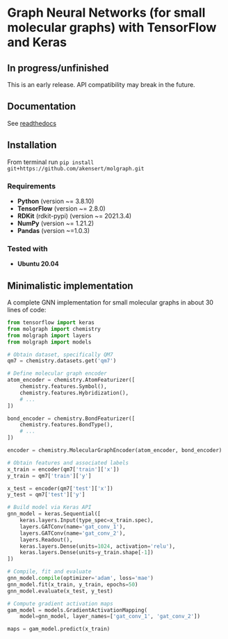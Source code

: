 # Graph Neural Networks (for small molecular graphs) with TensorFlow and Keras

## In progress/unfinished
This is an early release. API compatibility may break in the future.

## Documentation
See [readthedocs](https://molgraph.readthedocs.io/en/latest/)

## Installation

From terminal run `pip install git+https://github.com/akensert/molgraph.git`

### Requirements
- **Python** (version ~= 3.8.10)
- **TensorFlow** (version ~= 2.8.0)
- **RDKit** (rdkit-pypi) (version ~= 2021.3.4)
- **NumPy** (version ~= 1.21.2)
- **Pandas** (version ~=1.0.3)

### Tested with
- **Ubuntu 20.04**

## Minimalistic implementation
A complete GNN implementation for small molecular graphs in about 30 lines of code:

```python
from tensorflow import keras
from molgraph import chemistry
from molgraph import layers
from molgraph import models

# Obtain dataset, specifically QM7
qm7 = chemistry.datasets.get('qm7')

# Define molecular graph encoder
atom_encoder = chemistry.AtomFeaturizer([
    chemistry.features.Symbol(),
    chemistry.features.Hybridization(),
    # ...
])

bond_encoder = chemistry.BondFeaturizer([
    chemistry.features.BondType(),
    # ...
])

encoder = chemistry.MolecularGraphEncoder(atom_encoder, bond_encoder)

# Obtain features and associated labels
x_train = encoder(qm7['train']['x'])
y_train = qm7['train']['y']

x_test = encoder(qm7['test']['x'])
y_test = qm7['test']['y']

# Build model via Keras API
gnn_model = keras.Sequential([
    keras.layers.Input(type_spec=x_train.spec),
    layers.GATConv(name='gat_conv_1'),
    layers.GATConv(name='gat_conv_2'),
    layers.Readout(),
    keras.layers.Dense(units=1024, activation='relu'),
    keras.layers.Dense(units=y_train.shape[-1])
])

# Compile, fit and evaluate
gnn_model.compile(optimizer='adam', loss='mae')
gnn_model.fit(x_train, y_train, epochs=50)
gnn_model.evaluate(x_test, y_test)

# Compute gradient activation maps
gam_model = models.GradientActivationMapping(
    model=gnn_model, layer_names=['gat_conv_1', 'gat_conv_2'])

maps = gam_model.predict(x_train)
```
